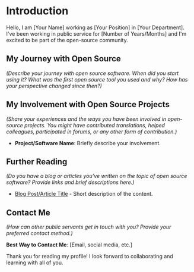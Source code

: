 # Introduction

Hello, I am [Your Name] working as [Your Position] in [Your Department]. I've been working in public service for [Number of Years/Months] and I'm excited to be part of the open-source community.

## My Journey with Open Source

_(Describe your journey with open source software. When did you start using it? What was the first open source tool you used and why? How has your perspective changed since then?)_

## My Involvement with Open Source Projects

_(Share your experiences and the ways you have been involved in open-source projects. You might have contributed translations, helped colleagues, participated in forums, or any other form of contribution.)_

-   **Project/Software Name**: Briefly describe your involvement.

## Further Reading

_(Do you have a blog or articles you've written on the topic of open source software? Provide links and brief descriptions here.)_

-   [Blog Post/Article Title](link) - Short description of the content.

## Contact Me

_(How can other public servants get in touch with you? Provide your preferred contact method.)_

**Best Way to Contact Me**: [Email, social media, etc.]

Thank you for reading my profile! I look forward to collaborating and learning with all of you.
